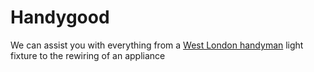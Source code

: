 # Handygood
We can assist you with everything from a <a href="https://onegoodhandyman.co.uk/">West London handyman</a> light fixture to the rewiring of an appliance
